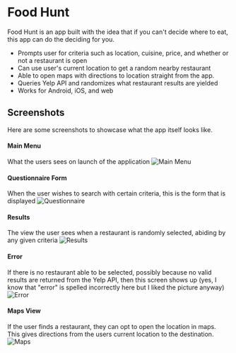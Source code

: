 # Food Hunt

Food Hunt is an app built with the idea that if you can't decide where to eat, this app can do the deciding for you.
  - Prompts user for criteria such as location, cuisine, price, and whether or not a restaurant is open
  - Can use user's current location to get a random nearby restaurant
  - Able to open maps with directions to location straight from the app.
  - Queries Yelp API and randomizes what restaurant results are yielded
  - Works for Android, iOS, and web

## Screenshots
Here are some screenshots to showcase what the app itself looks like.

#### Main Menu
What the users sees on launch of the application
![Main Menu](./pics/foodhunt-1.png)

#### Questionnaire Form
When the user wishes to search with certain criteria, this is the form that is displayed
![Questionnaire](pics/foodhunt-2.png)

#### Results
The view the user sees when a restaurant is randomly selected, abiding by any given criteria
![Results](pics/foodhunt-3.png)

#### Error
If there is no restaurant able to be selected, possibly because no valid results are returned from the Yelp API, then this screen shows up (yes, I know that "error" is spelled incorrectly here but I liked the picture anyway)
![Error](pics/foodhunt-4.png)

#### Maps View
If the user finds a restaurant, they can opt to open the location in maps. This gives directions from the users current location to the destination.
![Maps](pics/foodhunt-5.png)
